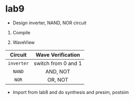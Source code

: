 # lab9
- Design inverter, NAND, NOR circuit

1. Compile

2. WaveView

|Circuit|Wave Verification|
|:-:|:-:|
|`inverter`|switch from 0 and 1|
|`NAND`|AND, NOT|
|`NOR`|OR, NOT|

- Import from lab8 and do synthesis and presim, postsim